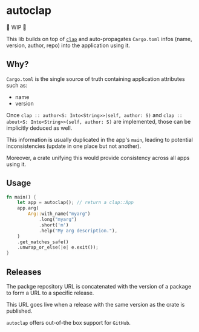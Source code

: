 # autoclap
🚧 WIP 🚧

This lib builds on top of [`clap`](https://crates.io/crates/clap) and auto-propagates `Cargo.toml` infos (name, version, author, repo) into the application using it.

## Why?

`Cargo.toml` is the single source of truth containing application attributes such as:
* name
* version

Once `clap :: author<S: Into<String>>(self, author: S)` and `clap :: about<S: Into<String>>(self, author: S)` are implemented, those can be implicitly deduced as well.

This information is usually duplicated in the app's `main`, leading to potential inconsistencies (update in one place but not another).

Moreover, a crate unifying this would provide consistency across all apps using it.

## Usage

```rust
fn main() {
    let app = autoclap(); // return a clap::App
    app.arg(
        Arg::with_name("myarg")
            .long("myarg")
            .short('m')
            .help("My arg description."),
    )
    .get_matches_safe()
    .unwrap_or_else(|e| e.exit());
}
```

## Releases
The packge repository URL is concatenated with the version of a package to form a URL to a specific release.

This URL goes live when a release with the same version as the crate is published.

`autoclap` offers out-of-the box support for `GitHub`.
